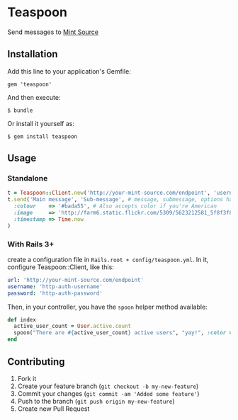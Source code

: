 # Teaspoon

Send messages to [Mint Source](https://github.com/mintdigital/mint-source)

## Installation

Add this line to your application's Gemfile:

    gem 'teaspoon'

And then execute:

    $ bundle

Or install it yourself as:

    $ gem install teaspoon

## Usage

### Standalone

```ruby
t = Teaspoon::Client.new('http://your-mint-source.com/endpoint', 'username', 'password') # Optional username & password
t.send('Main message', 'Sub-message', # message, submessage, options hash (which is optional, natch)
  :colour    => '#bada55', # Also accepts color if you're American
  :image     => 'http://farm6.static.flickr.com/5309/5623212581_5f8f3f8788.jpg',
  :timestamp => Time.now
)
```

### With Rails 3+

create a configuration file in `Rails.root + config/teaspoon.yml`. In it, configure Teaspoon::Client, like this:

```yaml
url: 'http://your-mint-source.com/endpoint'
username: 'http-auth-username'
password: 'http-auth-password'
```

Then, in your controller, you have the `spoon` helper method available:

```ruby
def index
  active_user_count = User.active.count
  spoon("There are #{active_user_count} active users", "yay!", :color => '#000')
end
```

## Contributing

1. Fork it
2. Create your feature branch (`git checkout -b my-new-feature`)
3. Commit your changes (`git commit -am 'Added some feature'`)
4. Push to the branch (`git push origin my-new-feature`)
5. Create new Pull Request

